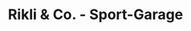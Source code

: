 ---
title: "Rikli & Co. - Sport-Garage"
url: /wangen-an-der-aare/rikli-und-co-sport-garage/
shop: Autohaus
---